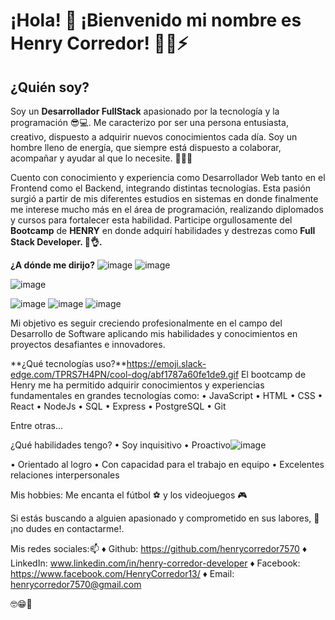  # ¡Hola! 👋 ¡Bienvenido mi nombre es Henry Corredor! 🕵️‍♂️⚡

## ¿Quién soy?
Soy un **Desarrollador FullStack** apasionado por la tecnología y la programación 😎💻. Me caracterizo por ser una persona entusiasta, creativo, dispuesto a adquirir nuevos conocimientos cada día. Soy un hombre lleno de energía, que siempre está dispuesto a colaborar, acompañar y ayudar al que lo necesite. **🤝💪😉**

Cuento con conocimiento y experiencia como Desarrollador Web tanto en el Frontend como el Backend, integrando distintas tecnologías. Esta pasión surgió a partir de mis diferentes estudios en sistemas en donde finalmente me interese mucho más en el área de programación, realizando diplomados y cursos para fortalecer esta habilidad. Participe orgullosamente del **Bootcamp** de **HENRY** en donde adquirí habilidades y destrezas como **Full Stack Developer. 🚀👌.** 

**¿A dónde me dirijo?** ![image](https://github.com/henrycorredor7570/henrycorredor7570/assets/78055527/a61e27bf-e9e0-4973-89c9-f40fbde839fb)
![image](https://github.com/henrycorredor7570/henrycorredor7570/assets/78055527/91fc51da-f270-402d-a05c-b97cdf2bfdaf)

![image](https://github.com/henrycorredor7570/henrycorredor7570/assets/78055527/174ef0ed-41a1-4101-aafd-8a28565b84b0)

![image](https://github.com/henrycorredor7570/henrycorredor7570/assets/78055527/e89b027d-d977-4702-a338-6b3674804f40)
![image](https://github.com/henrycorredor7570/henrycorredor7570/assets/78055527/9c9388ef-ec96-4be4-ba74-c1a4530f40eb)
![image](https://github.com/henrycorredor7570/henrycorredor7570/assets/78055527/b3554421-4d6c-4b14-94be-cf3f6ae53e6f)

Mi objetivo es seguir creciendo profesionalmente en el campo del Desarrollo de Software aplicando mis habilidades y conocimientos en proyectos desafiantes e innovadores. 

**¿Qué tecnologías uso?**https://emoji.slack-edge.com/TPRS7H4PN/cool-dog/abf1787a60fe1de9.gif
El bootcamp de Henry me ha permitido adquirir conocimientos y experiencias fundamentales en grandes tecnologías como:
  • JavaScript
  • HTML
  • CSS
  • React
  • NodeJs
  • SQL
  • Express
  • PostgreSQL
  • Git
  
Entre otras...

¿Qué habilidades tengo?
  • Soy inquisitivo
  • Proactivo![image](https://github.com/henrycorredor7570/henrycorredor7570/assets/78055527/e06e1acd-2483-4b60-acfd-c8f279236f73)

  • Orientado al logro
  • Con capacidad para el trabajo en equipo
  • Excelentes relaciones interpersonales 

Mis hobbies:
Me encanta el fútbol ⚽ y los videojuegos 🎮
  
Si estás buscando a alguien apasionado y comprometido en sus labores, 💬¡no dudes en contactarme!.

Mis redes sociales:📫
  ♦ Github: https://github.com/henrycorredor7570
  ♦ LinkedIn: www.linkedin.com/in/henry-corredor-developer
  ♦ Facebook: https://www.facebook.com/HenryCorredor13/
  ♦ Email: henrycorredor7570@gmail.com

🤓😁🤯
